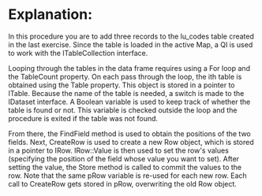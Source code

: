 # Explanation: #

In this procedure you are to add three records to the lu_codes table created in the last exercise. Since the table is loaded in the active Map, a QI is used to work with the ITableCollection interface.

Looping through the tables in the data frame requires using a For loop and the TableCount property. On each pass through the loop, the ith table is obtained using the Table property. This object is stored in a pointer to ITable. Because the name of the table is needed, a switch is made to the IDataset interface. A Boolean variable is used to keep track of whether the table is found or not. This variable is checked outside the loop and the procedure is exited if the table was not found.

From there, the FindField method is used to obtain the positions of the two fields. Next, CreateRow is used to create a new Row object, which is stored in a pointer to IRow. IRow::Value is then used to set the row's values (specifying the position of the field whose value you want to set). After setting the value, the Store method is called to commit the values to the row. Note that the same pRow variable is re-used for each new row. Each call to CreateRow gets stored in pRow, overwriting the old Row object.